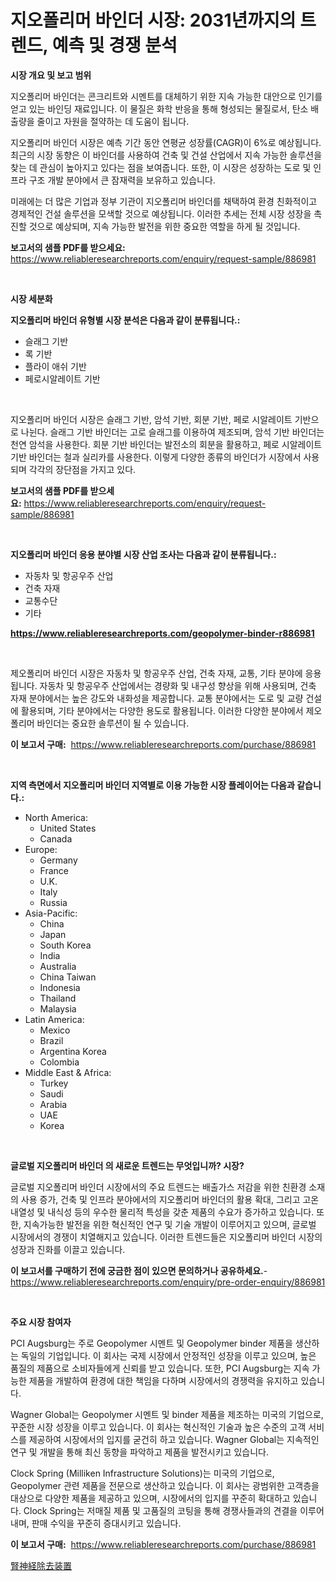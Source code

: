 <p><h1>지오폴리머 바인더 시장: 2031년까지의 트렌드, 예측 및 경쟁 분석</h1></p><p><strong>시장 개요 및 보고 범위</strong></p>
<p><p>지오폴리머 바인더는 콘크리트와 시멘트를 대체하기 위한 지속 가능한 대안으로 인기를 얻고 있는 바인딩 재료입니다. 이 물질은 화학 반응을 통해 형성되는 물질로서, 탄소 배출량을 줄이고 자원을 절약하는 데 도움이 됩니다.</p><p>지오폴리머 바인더 시장은 예측 기간 동안 연평균 성장률(CAGR)이 6%로 예상됩니다. 최근의 시장 동향은 이 바인더를 사용하여 건축 및 건설 산업에서 지속 가능한 솔루션을 찾는 데 관심이 높아지고 있다는 점을 보여줍니다. 또한, 이 시장은 성장하는 도로 및 인프라 구조 개발 분야에서 큰 잠재력을 보유하고 있습니다.</p><p>미래에는 더 많은 기업과 정부 기관이 지오폴리머 바인더를 채택하여 환경 친화적이고 경제적인 건설 솔루션을 모색할 것으로 예상됩니다. 이러한 추세는 전체 시장 성장을 촉진할 것으로 예상되며, 지속 가능한 발전을 위한 중요한 역할을 하게 될 것입니다.</p></p>
<p><strong>보고서의 샘플 PDF를 받으세요:</strong> <a href="https://www.reliableresearchreports.com/enquiry/request-sample/886981">https://www.reliableresearchreports.com/enquiry/request-sample/886981</a></p>
<p>&nbsp;</p>
<p><strong>시장 세분화</strong></p>
<p><strong>지오폴리머 바인더 유형별 시장 분석은 다음과 같이 분류됩니다.:</strong></p>
<p><ul><li>슬래그 기반</li><li>록 기반</li><li>플라이 애쉬 기반</li><li>페로시알레이트 기반</li></ul></p>
<p>&nbsp;</p>
<p><p>지오폴리머 바인더 시장은 슬래그 기반, 암석 기반, 회분 기반, 페로 시알레이트 기반으로 나뉜다. 슬래그 기반 바인더는 고로 슬래그를 이용하여 제조되며, 암석 기반 바인더는 천연 암석을 사용한다. 회분 기반 바인더는 발전소의 회분을 활용하고, 페로 시알레이트 기반 바인더는 철과 실리카를 사용한다. 이렇게 다양한 종류의 바인더가 시장에서 사용되며 각각의 장단점을 가지고 있다.</p></p>
<p><strong>보고서의 샘플 PDF를 받으세요:</strong>&nbsp;<a href="https://www.reliableresearchreports.com/enquiry/request-sample/886981">https://www.reliableresearchreports.com/enquiry/request-sample/886981</a></p>
<p>&nbsp;</p>
<p><strong> 지오폴리머 바인더 응용 분야별 시장 산업 조사는 다음과 같이 분류됩니다.:</strong></p>
<p><ul><li>자동차 및 항공우주 산업</li><li>건축 자재</li><li>교통수단</li><li>기타</li></ul></p>
<p><strong><a href="https://www.reliableresearchreports.com/geopolymer-binder-r886981">https://www.reliableresearchreports.com/geopolymer-binder-r886981</a></strong></p>
<p>&nbsp;</p>
<p><p>제오폴리머 바인더 시장은 자동차 및 항공우주 산업, 건축 자재, 교통, 기타 분야에 응용됩니다. 자동차 및 항공우주 산업에서는 경량화 및 내구성 향상을 위해 사용되며, 건축 자재 분야에서는 높은 강도와 내화성을 제공합니다. 교통 분야에서는 도로 및 교량 건설에 활용되며, 기타 분야에서는 다양한 용도로 활용됩니다. 이러한 다양한 분야에서 제오폴리머 바인더는 중요한 솔루션이 될 수 있습니다.</p></p>
<p><strong>이 보고서 구매:</strong>&nbsp; <a href="https://www.reliableresearchreports.com/purchase/886981">https://www.reliableresearchreports.com/purchase/886981</a></p>
<p>&nbsp;</p>
<p><strong>지역 측면에서 지오폴리머 바인더 지역별로 이용 가능한 시장 플레이어는 다음과 같습니다.:</strong></p>
<p><ul>
    <li>
        North America:
        <ul>
            <li>United States</li>
            <li>Canada</li>
        </ul>
    </li>
    <li>
        Europe:
        <ul>
            <li>Germany</li>
            <li>France</li>
            <li>U.K.</li>
            <li>Italy</li>
            <li>Russia</li>
        </ul>
    </li>
    <li>
        Asia-Pacific:
        <ul>
            <li>China</li>
            <li>Japan</li>
            <li>South Korea</li>
            <li>India</li>
            <li>Australia</li>
            <li>China Taiwan</li>
            <li>Indonesia</li>
            <li>Thailand</li>
            <li>Malaysia</li>
        </ul>
    </li>
    <li>
        Latin America:
        <ul>
            <li>Mexico</li>
            <li>Brazil</li>
            <li>Argentina Korea</li>
            <li>Colombia</li>
        </ul>
    </li>
    <li>
        Middle East & Africa:
        <ul>
            <li>Turkey</li>
            <li>Saudi</li>
            <li>Arabia</li>
            <li>UAE</li>
            <li>Korea</li>
        </ul>
    </li>
    </ul></p>
<p>&nbsp;</p>
<p><strong>글로벌 지오폴리머 바인더 의 새로운 트렌드는 무엇입니까? 시장?</strong></p>
<p><p>글로벌 지오폴리머 바인더 시장에서의 주요 트렌드는 배출가스 저감을 위한 친환경 소재의 사용 증가, 건축 및 인프라 분야에서의 지오폴리머 바인더의 활용 확대, 그리고 고온 내열성 및 내식성 등의 우수한 물리적 특성을 갖춘 제품의 수요가 증가하고 있습니다. 또한, 지속가능한 발전을 위한 혁신적인 연구 및 기술 개발이 이루어지고 있으며, 글로벌 시장에서의 경쟁이 치열해지고 있습니다. 이러한 트렌드들은 지오폴리머 바인더 시장의 성장과 진화를 이끌고 있습니다.</p></p>
<p><strong>이 보고서를 구매하기 전에 궁금한 점이 있으면 문의하거나 공유하세요.</strong>- <a href="https://www.reliableresearchreports.com/enquiry/pre-order-enquiry/886981">https://www.reliableresearchreports.com/enquiry/pre-order-enquiry/886981</a></p>
<p>&nbsp;</p>
<p><strong>주요 시장 참여자</strong></p>
<p><p>PCI Augsburg는 주로 Geopolymer 시멘트 및 Geopolymer binder 제품을 생산하는 독일의 기업입니다. 이 회사는 국제 시장에서 안정적인 성장을 이루고 있으며, 높은 품질의 제품으로 소비자들에게 신뢰를 받고 있습니다. 또한, PCI Augsburg는 지속 가능한 제품을 개발하여 환경에 대한 책임을 다하며 시장에서의 경쟁력을 유지하고 있습니다.</p><p>Wagner Global는 Geopolymer 시멘트 및 binder 제품을 제조하는 미국의 기업으로, 꾸준한 시장 성장을 이루고 있습니다. 이 회사는 혁신적인 기술과 높은 수준의 고객 서비스를 제공하여 시장에서의 입지를 굳건히 하고 있습니다. Wagner Global는 지속적인 연구 및 개발을 통해 최신 동향을 파악하고 제품을 발전시키고 있습니다.</p><p>Clock Spring (Milliken Infrastructure Solutions)는 미국의 기업으로, Geopolymer 관련 제품을 전문으로 생산하고 있습니다. 이 회사는 광범위한 고객층을 대상으로 다양한 제품을 제공하고 있으며, 시장에서의 입지를 꾸준히 확대하고 있습니다. Clock Spring는 저매질 제품 및 고품질의 코팅을 통해 경쟁사들과의 견결을 이루어내며, 판매 수익을 꾸준히 증대시키고 있습니다.</p></p>
<p><strong>이 보고서 구매:</strong>&nbsp;&nbsp;<a href="https://www.reliableresearchreports.com/purchase/886981">https://www.reliableresearchreports.com/purchase/886981</a></p>
<p><p><a href="https://github.com/one-cool-chick/Market-Research-Report-List-1/blob/main/396039117665.md">腎神経除去装置</a></p></p>